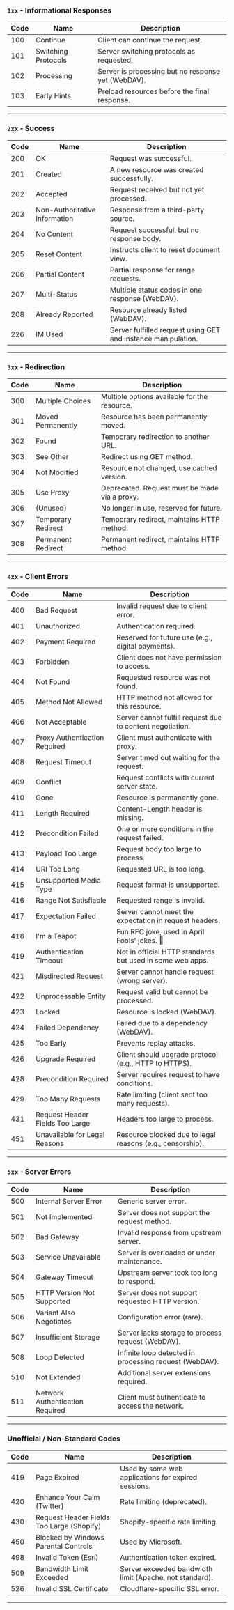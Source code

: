 ### **`1xx` - Informational Responses**
| Code | Name                         | Description |
|------|------------------------------|-------------|
| 100  | Continue                     | Client can continue the request. |
| 101  | Switching Protocols          | Server switching protocols as requested. |
| 102  | Processing                   | Server is processing but no response yet (WebDAV). |
| 103  | Early Hints                  | Preload resources before the final response. |

---

### **`2xx` - Success**
| Code | Name                         | Description |
|------|------------------------------|-------------|
| 200  | OK                           | Request was successful. |
| 201  | Created                      | A new resource was created successfully. |
| 202  | Accepted                     | Request received but not yet processed. |
| 203  | Non-Authoritative Information | Response from a third-party source. |
| 204  | No Content                   | Request successful, but no response body. |
| 205  | Reset Content                | Instructs client to reset document view. |
| 206  | Partial Content              | Partial response for range requests. |
| 207  | Multi-Status                 | Multiple status codes in one response (WebDAV). |
| 208  | Already Reported             | Resource already listed (WebDAV). |
| 226  | IM Used                      | Server fulfilled request using GET and instance manipulation. |

---

### **`3xx` - Redirection**
| Code | Name                         | Description |
|------|------------------------------|-------------|
| 300  | Multiple Choices             | Multiple options available for the resource. |
| 301  | Moved Permanently            | Resource has been permanently moved. |
| 302  | Found                        | Temporary redirection to another URL. |
| 303  | See Other                    | Redirect using GET method. |
| 304  | Not Modified                 | Resource not changed, use cached version. |
| 305  | Use Proxy                    | Deprecated. Request must be made via a proxy. |
| 306  | (Unused)                     | No longer in use, reserved for future. |
| 307  | Temporary Redirect           | Temporary redirect, maintains HTTP method. |
| 308  | Permanent Redirect           | Permanent redirect, maintains HTTP method. |

---

### **`4xx` - Client Errors**
| Code | Name                         | Description |
|------|------------------------------|-------------|
| 400  | Bad Request                  | Invalid request due to client error. |
| 401  | Unauthorized                 | Authentication required. |
| 402  | Payment Required             | Reserved for future use (e.g., digital payments). |
| 403  | Forbidden                    | Client does not have permission to access. |
| 404  | Not Found                    | Requested resource was not found. |
| 405  | Method Not Allowed           | HTTP method not allowed for this resource. |
| 406  | Not Acceptable               | Server cannot fulfill request due to content negotiation. |
| 407  | Proxy Authentication Required | Client must authenticate with proxy. |
| 408  | Request Timeout              | Server timed out waiting for the request. |
| 409  | Conflict                     | Request conflicts with current server state. |
| 410  | Gone                         | Resource is permanently gone. |
| 411  | Length Required              | Content-Length header is missing. |
| 412  | Precondition Failed          | One or more conditions in the request failed. |
| 413  | Payload Too Large            | Request body too large to process. |
| 414  | URI Too Long                 | Requested URL is too long. |
| 415  | Unsupported Media Type       | Request format is unsupported. |
| 416  | Range Not Satisfiable        | Requested range is invalid. |
| 417  | Expectation Failed           | Server cannot meet the expectation in request headers. |
| 418  | I'm a Teapot                 | Fun RFC joke, used in April Fools' jokes. 🍵 |
| 419  | Authentication Timeout       | Not in official HTTP standards but used in some web apps. |
| 421  | Misdirected Request          | Server cannot handle request (wrong server). |
| 422  | Unprocessable Entity         | Request valid but cannot be processed. |
| 423  | Locked                       | Resource is locked (WebDAV). |
| 424  | Failed Dependency            | Failed due to a dependency (WebDAV). |
| 425  | Too Early                    | Prevents replay attacks. |
| 426  | Upgrade Required             | Client should upgrade protocol (e.g., HTTP to HTTPS). |
| 428  | Precondition Required        | Server requires request to have conditions. |
| 429  | Too Many Requests            | Rate limiting (client sent too many requests). |
| 431  | Request Header Fields Too Large | Headers too large to process. |
| 451  | Unavailable for Legal Reasons | Resource blocked due to legal reasons (e.g., censorship). |

---

### **`5xx` - Server Errors**
| Code | Name                         | Description |
|------|------------------------------|-------------|
| 500  | Internal Server Error        | Generic server error. |
| 501  | Not Implemented              | Server does not support the request method. |
| 502  | Bad Gateway                  | Invalid response from upstream server. |
| 503  | Service Unavailable          | Server is overloaded or under maintenance. |
| 504  | Gateway Timeout              | Upstream server took too long to respond. |
| 505  | HTTP Version Not Supported   | Server does not support requested HTTP version. |
| 506  | Variant Also Negotiates      | Configuration error (rare). |
| 507  | Insufficient Storage         | Server lacks storage to process request (WebDAV). |
| 508  | Loop Detected                | Infinite loop detected in processing request (WebDAV). |
| 510  | Not Extended                 | Additional server extensions required. |
| 511  | Network Authentication Required | Client must authenticate to access the network. |

---

### **Unofficial / Non-Standard Codes**
| Code | Name                         | Description |
|------|------------------------------|-------------|
| 419  | Page Expired                 | Used by some web applications for expired sessions. |
| 420  | Enhance Your Calm (Twitter)  | Rate limiting (deprecated). |
| 430  | Request Header Fields Too Large (Shopify) | Shopify-specific rate limiting. |
| 450  | Blocked by Windows Parental Controls | Used by Microsoft. |
| 498  | Invalid Token (Esri)         | Authentication token expired. |
| 509  | Bandwidth Limit Exceeded     | Server exceeded bandwidth limit (Apache, not standard). |
| 526  | Invalid SSL Certificate      | Cloudflare-specific SSL error. |

---
